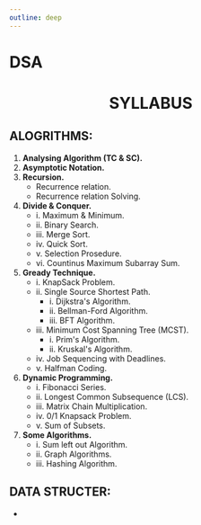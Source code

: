 ```yaml
---
outline: deep
---
```


# DSA

<h1 style="text-align: center;">SYLLABUS</h1>

## ALOGRITHMS:
1. **Analysing Algorithm (TC & SC).**
2. **Asymptotic Notation.**
3. **Recursion.**
   - Recurrence relation.
   - Recurrence relation Solving.
4. **Divide & Conquer.**
   - i. Maximum & Minimum.
   - ii. Binary Search.
   - iii. Merge Sort.
   - iv. Quick Sort.
   - v. Selection Prosedure.
   - vi. Countinus Maximum Subarray Sum.
5. **Gready Technique.**
   - i. KnapSack Problem.
   - ii. Single Source Shortest Path.
     - i. Dijkstra's Algorithm.
     - ii. Bellman-Ford Algorithm.
     - iii. BFT Algorithm.
   - iii. Minimum Cost Spanning Tree (MCST). 
     - i. Prim's Algorithm.
     - ii. Kruskal's Algorithm.
   - iv. Job Sequencing with Deadlines.
   - v. Halfman Coding.
6. **Dynamic Programming.**
   - i. Fibonacci Series.
   - ii. Longest Common Subsequence (LCS).
   - iii. Matrix Chain Multiplication.
   - iv. 0/1 Knapsack Problem.
   - v. Sum of Subsets.
7. **Some Algorithms.**
   - i. Sum left out Algorithm.
   - ii. Graph Algorithms.
   - iii. Hashing Algorithm.


## DATA STRUCTER:
- 